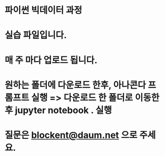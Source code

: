 # 파이썬 빅데이터 과정

# 실습 파일입니다.

# 매 주 마다 업로드 됩니다.

# 원하는 폴더에 다운로드 한후, 아나콘다 프롬프트 실행 => 다운로드 한 폴더로 이동한 후 jupyter notebook . 실행

# 질문은 blockent@daum.net 으로 주세요.

